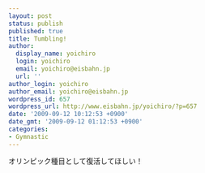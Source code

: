 ```yaml
---
layout: post
status: publish
published: true
title: Tumbling!
author:
  display_name: yoichiro
  login: yoichiro
  email: yoichiro@eisbahn.jp
  url: ''
author_login: yoichiro
author_email: yoichiro@eisbahn.jp
wordpress_id: 657
wordpress_url: http://www.eisbahn.jp/yoichiro/?p=657
date: '2009-09-12 10:12:53 +0900'
date_gmt: '2009-09-12 01:12:53 +0900'
categories:
- Gymnastic
---
```


オリンピック種目として復活してほしい！
